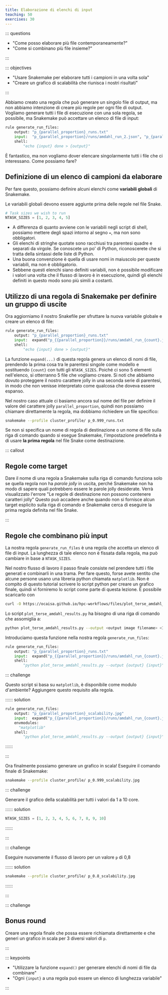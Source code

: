 ```yaml
---
title: Elaborazione di elenchi di input
teaching: 50
exercises: 30
---
```



::: questions

- "Come posso elaborare più file contemporaneamente?"
- "Come si combinano più file insieme?"

:::

::: objectives

- "Usare Snakemake per elaborare tutti i campioni in una volta sola"
- "Creare un grafico di scalabilità che riunisca i nostri risultati"

:::

Abbiamo creato una regola che può generare un singolo file di output, ma non abbiamo intenzione di creare più regole per ogni file di output. Vogliamo generare tutti i file di esecuzione con una sola regola, se possibile, ma Snakemake può accettare un elenco di file di input:

```python
rule generate_run_files:
    output: "p_{parallel_proportion}_runs.txt"
    input:  "p_{parallel_proportion}/runs/amdahl_run_2.json", "p_{parallel_proportion}/runs/amdahl_run_6.json"
    shell:
        "echo {input} done > {output}"
```

È fantastico, ma non vogliamo dover elencare singolarmente tutti i file che ci interessano. Come possiamo fare?

## Definizione di un elenco di campioni da elaborare

Per fare questo, possiamo definire alcuni elenchi come **variabili globali** di Snakemake.

Le variabili globali devono essere aggiunte prima delle regole nel file Snake.

```python
# Task sizes we wish to run
NTASK_SIZES = [1, 2, 3, 4, 5]
```

- A differenza di quanto avviene con le variabili negli script di shell, possiamo mettere degli spazi intorno al segno `=`, ma non sono obbligatori.
- Gli elenchi di stringhe quotate sono racchiusi tra parentesi quadre e separati da virgole. Se conoscete un po' di Python, riconoscerete che si tratta della sintassi delle liste di Python.
- Una buona convenzione è quella di usare nomi in maiuscolo per queste variabili, ma non è obbligatorio.
- Sebbene questi elenchi siano definiti variabili, non è possibile modificare i valori una volta che il flusso di lavoro è in esecuzione, quindi gli elenchi definiti in questo modo sono più simili a costanti.

## Utilizzo di una regola di Snakemake per definire un gruppo di uscite

Ora aggiorniamo il nostro Snakefile per sfruttare la nuova variabile globale e creare un elenco di file:

```python
rule generate_run_files:
    output: "p_{parallel_proportion}_runs.txt"
    input:  expand("p_{{parallel_proportion}}/runs/amdahl_run_{count}.json", count=NTASK_SIZES)
    shell:
        "echo {input} done > {output}"
```

La funzione `expand(...)` di questa regola genera un elenco di nomi di file, prendendo la prima cosa tra le parentesi singole come modello e sostituendo `{count}` con tutti gli `NTASK_SIZES`. Poiché ci sono 5 elementi nell'elenco, si otterranno 5 file che vogliamo creare. Si noti che abbiamo dovuto proteggere il nostro carattere jolly in una seconda serie di parentesi, in modo che non venisse interpretato come qualcosa che doveva essere espanso.

Nel nostro caso attuale ci basiamo ancora sul nome del file per definire il valore del carattere jolly `parallel_proportion`, quindi non possiamo chiamare direttamente la regola, ma dobbiamo richiedere un file specifico:

```bash
snakemake --profile cluster_profile/ p_0.999_runs.txt
```

Se non si specifica un nome di regola di destinazione o un nome di file sulla riga di comando quando si esegue Snakemake, l'impostazione predefinita è di usare **la prima regola** nel file Snake come destinazione.

::: callout

## Regole come target

Dare il nome di una regola a Snakemake sulla riga di comando funziona solo se quella regola non ha *parole jolly* in uscita, perché Snakemake non ha modo di sapere quali potrebbero essere le parole jolly desiderate. Verrà visualizzato l'errore "Le regole di destinazione non possono contenere caratteri jolly" Questo può accadere anche quando non si fornisce alcun target esplicito sulla riga di comando e Snakemake cerca di eseguire la prima regola definita nel file Snake.

:::

## Regole che combinano più input

La nostra regola `generate_run_files` è una regola che accetta un elenco di file di input. La lunghezza di tale elenco non è fissata dalla regola, ma può cambiare in base a `NTASK_SIZES`.

Nel nostro flusso di lavoro il passo finale consiste nel prendere tutti i file generati e combinarli in una trama. Per fare questo, forse avete sentito che alcune persone usano una libreria python chiamata `matplotlib`. Non è compito di questo tutorial scrivere lo script python per creare un grafico finale, quindi vi forniremo lo script come parte di questa lezione. È possibile scaricarlo con

```bash
curl -O https://ocaisa.github.io/hpc-workflows/files/plot_terse_amdahl_results.py
```

Lo script `plot_terse_amdahl_results.py` ha bisogno di una riga di comando che assomiglia a:

```bash
python plot_terse_amdahl_results.py --output <output image filename> <1st input file> <2nd input file> ...
```

Introduciamo questa funzione nella nostra regola `generate_run_files`:

```python
rule generate_run_files:
    output: "p_{parallel_proportion}_runs.txt"
    input:  expand("p_{{parallel_proportion}}/runs/amdahl_run_{count}.json", count=NTASK_SIZES)
    shell:
        "python plot_terse_amdahl_results.py --output {output} {input}"
```

::: challenge

Questo script si basa su `matplotlib`, è disponibile come modulo d'ambiente? Aggiungere questo requisito alla regola.

:::::: solution

```python
rule generate_run_files:
    output: "p_{parallel_proportion}_scalability.jpg"
    input:  expand("p_{{parallel_proportion}}/runs/amdahl_run_{count}.json", count=NTASK_SIZES)
    envmodules:
      "matplotlib"
    shell:
        "python plot_terse_amdahl_results.py --output {output} {input}"
```

::::::

:::

Ora finalmente possiamo generare un grafico in scala! Eseguire il comando finale di Snakemake:

```bash
snakemake --profile cluster_profile/ p_0.999_scalability.jpg
```

::: challenge

Generare il grafico della scalabilità per tutti i valori da 1 a 10 core.

:::::: solution

```python
NTASK_SIZES = [1, 2, 3, 4, 5, 6, 7, 8, 9, 10]
```

::::::

:::

::: challenge

Eseguire nuovamente il flusso di lavoro per un valore `p` di 0,8

:::::: solution

```bash
snakemake --profile cluster_profile/ p_0.8_scalability.jpg
```

::::::

:::

::: challenge

## Bonus round

Creare una regola finale che possa essere richiamata direttamente e che generi un grafico in scala per 3 diversi valori di `p`.

:::

::: keypoints

- "Utilizzare la funzione `expand()` per generare elenchi di nomi di file da combinare"
- "Ogni `{input}` a una regola può essere un elenco di lunghezza variabile"

:::


